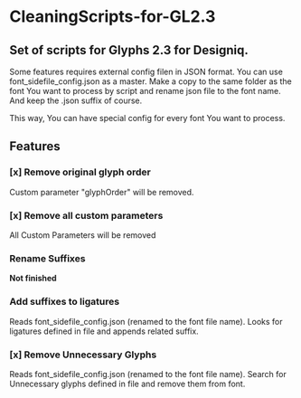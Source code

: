 # CleaningScripts-for-GL2.3

## Set of scripts for Glyphs 2.3 for Designiq.

Some features requires external config filen in JSON format. You can use font_sidefile_config.json as a master. Make a copy to the same folder as the font You want to process by script and rename json file to the font name. And keep the .json suffix of course.

This way, You can have special config for every font You want to process.

## Features

### [x] Remove original glyph order
Custom parameter "glyphOrder" will be removed.

### [x] Remove all custom parameters
All Custom Parameters will be removed

### Rename Suffixes
__Not finished__

### Add suffixes to ligatures
Reads font_sidefile_config.json (renamed to the font file name). Looks for ligatures defined in file and appends related suffix.

### [x] Remove Unnecessary Glyphs
Reads font_sidefile_config.json (renamed to the font file name).
Search for Unnecessary glyphs defined in file and remove them from font.

